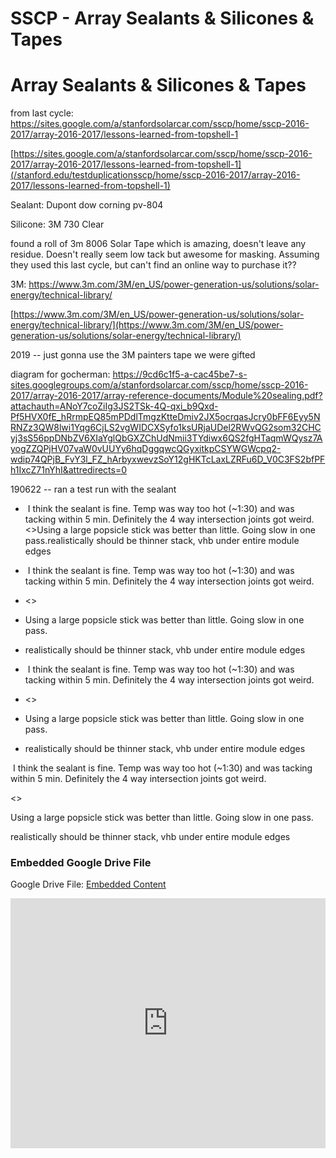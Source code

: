 # SSCP - Array Sealants & Silicones & Tapes

# Array Sealants & Silicones & Tapes

from last cycle: https://sites.google.com/a/stanfordsolarcar.com/sscp/home/sscp-2016-2017/array-2016-2017/lessons-learned-from-topshell-1

[https://sites.google.com/a/stanfordsolarcar.com/sscp/home/sscp-2016-2017/array-2016-2017/lessons-learned-from-topshell-1](/stanford.edu/testduplicationsscp/home/sscp-2016-2017/array-2016-2017/lessons-learned-from-topshell-1)

Sealant: Dupont dow corning pv-804

Silicone: 3M 730 Clear

found a roll of 3m 8006 Solar Tape which is amazing, doesn't leave any residue. Doesn't really seem low tack but awesome for masking. Assuming they used this last cycle, but can't find an online way to purchase it??

3M: https://www.3m.com/3M/en_US/power-generation-us/solutions/solar-energy/technical-library/

[https://www.3m.com/3M/en_US/power-generation-us/solutions/solar-energy/technical-library/](https://www.3m.com/3M/en_US/power-generation-us/solutions/solar-energy/technical-library/)

2019 -- just gonna use the 3M painters tape we were gifted

diagram for gocherman: https://9cd6c1f5-a-cac45be7-s-sites.googlegroups.com/a/stanfordsolarcar.com/sscp/home/sscp-2016-2017/array-2016-2017/array-reference-documents/Module%20sealing.pdf?attachauth=ANoY7coZiIg3JS2TSk-4Q-qxi_b9Qxd-Pf5HVX0fE_hRrmpEQ85mPDdlTmgzKtteDmiv2JX5ocrqasJcry0bFF6Eyy5NRNZz3QW8lwi1Yqg6CjLS2vgWIDCXSyfo1ksURjaUDel2RWvQG2som32CHCyj3sS56ppDNbZV6XIaYglQbGXZChUdNmii3TYdiwx6QS2fgHTaqmWQysz7AyogZZQPjHV07vaW0vUUYy6hqDggqwcQGyxitkpCSYWGWcpq2-wdip74QPjB_FvY3l_FZ_hArbyxwevzSoY12gHKTcLaxLZRFu6D_V0C3FS2bfPFh1IxcZ71nYhI&attredirects=0

190622 -- ran a test run with the sealant

*  I think the sealant is fine. Temp was way too hot (~1:30) and was tacking within 5 min. Definitely the 4 way intersection joints got weird.<<insert pic>>Using a large popsicle stick was better than little. Going slow in one pass.realistically should be thinner stack, vhb under entire module edges
*  I think the sealant is fine. Temp was way too hot (~1:30) and was tacking within 5 min. Definitely the 4 way intersection joints got weird.
* <<insert pic>>
* Using a large popsicle stick was better than little. Going slow in one pass.
* realistically should be thinner stack, vhb under entire module edges

*  I think the sealant is fine. Temp was way too hot (~1:30) and was tacking within 5 min. Definitely the 4 way intersection joints got weird.
* <<insert pic>>
* Using a large popsicle stick was better than little. Going slow in one pass.
* realistically should be thinner stack, vhb under entire module edges

 I think the sealant is fine. Temp was way too hot (~1:30) and was tacking within 5 min. Definitely the 4 way intersection joints got weird.

<<insert pic>>

Using a large popsicle stick was better than little. Going slow in one pass.

realistically should be thinner stack, vhb under entire module edges

[](https://drive.google.com/folderview?id=1u5oPGEyqg5xM4jEDa8oiBjyEoDYBHWpZ)

### Embedded Google Drive File

Google Drive File: [Embedded Content](https://drive.google.com/embeddedfolderview?id=1u5oPGEyqg5xM4jEDa8oiBjyEoDYBHWpZ#list)

<iframe width="100%" height="400" src="https://drive.google.com/embeddedfolderview?id=1u5oPGEyqg5xM4jEDa8oiBjyEoDYBHWpZ#list" frameborder="0"></iframe>

